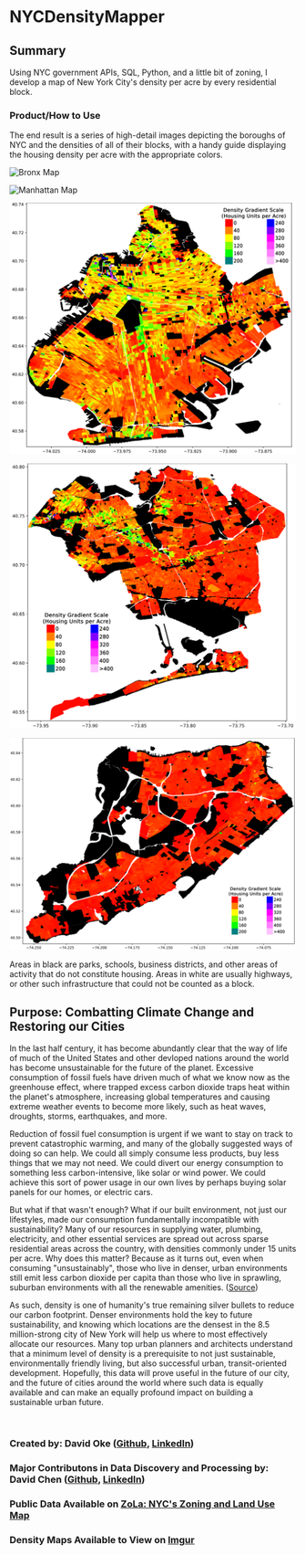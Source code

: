 # NYCDensityMapper

## Summary

Using NYC government APIs, SQL, Python, and a little bit of zoning, I develop a map of New York City's density per acre by every residential block. 

### Product/How to Use

The end result is a series of high-detail images depicting the boroughs of NYC and the densities of all of their blocks, with a handy guide displaying the housing density per acre with the appropriate colors.

![Bronx Map](https://github.com/doke05c/NYCDensityMapper/blob/main/maps/bronxmap_save.png)

![Manhattan Map](https://github.com/doke05c/NYCDensityMapper/blob/main/maps/manhattanmap_save_rotated.png)

![Brooklyn Map](https://github.com/doke05c/NYCDensityMapper/blob/main/maps/brooklynmap_save.png)

![Queens Map](https://github.com/doke05c/NYCDensityMapper/blob/main/maps/queensmap_save.png)

![Staten Island Map](https://github.com/doke05c/NYCDensityMapper/blob/main/maps/staten_island_map_save.png)

Areas in black are parks, schools, business districts, and other areas of activity that do not constitute housing. Areas in white are usually highways, or other such infrastructure that could not be counted as a block.

## Purpose: Combatting Climate Change and Restoring our Cities

In the last half century, it has become abundantly clear that the way of life of much of the United States and other devloped nations around the world has become unsustainable for the future of the planet. Excessive consumption of fossil fuels have driven much of what we know now as the greenhouse effect, where trapped excess carbon dioxide traps heat within the planet's atmosphere, increasing global temperatures and causing extreme weather events to become more likely, such as heat waves, droughts, storms, earthquakes, and more.

Reduction of fossil fuel consumption is urgent if we want to stay on track to prevent catastrophic warming, and many of the globally suggested ways of doing so can help. We could all simply consume less products, buy less things that we may not need. We could divert our energy consumption to something less carbon-intensive, like solar or wind power. We could achieve this sort of power usage in our own lives by perhaps buying solar panels for our homes, or electric cars.

But what if that wasn't enough? What if our built environment, not just our lifestyles, made our consumption fundamentally incompatible with sustainability? Many of our resources in supplying water, plumbing, electricity, and other essential services are spread out across sparse residential areas across the country, with densities commonly under 15 units per acre. Why does this matter? Because as it turns out, even when consuming "unsustainably", those who live in denser, urban environments still emit less carbon dioxide per capita than those who live in sprawling, suburban environments with all the renewable amenities. (<a href="https://news.berkeley.edu/2014/01/06/suburban-sprawl-cancels-carbon-footprint-savings-of-dense-urban-cores/">Source</a>)

As such, density is one of humanity's true remaining silver bullets to reduce our carbon footprint. Denser environments hold the key to future sustainability, and knowing which locations are the densest in the 8.5 million-strong city of New York will help us where to most effectively allocate our resources. Many top urban planners and architects understand that a minimum level of density is a prerequisite to not just sustainable, environmentally friendly living, but also successful urban, transit-oriented development. Hopefully, this data will prove useful in the future of our city, and the future of cities around the world where such data is equally available and can make an equally profound impact on building a sustainable urban future.

<br>

### Created by: David Oke (<a href="https://github.com/doke05c/">Github</a>, <a href="https://www.linkedin.com/in/david-oke-73a093107/">LinkedIn</a>) <br>
### Major Contributons in Data Discovery and Processing by: David Chen (<a href="https://github.com/TheEgghead27">Github</a>, <a href="https://www.linkedin.com/in/david-lin-chen/">LinkedIn</a>)

### Public Data Available on <a href="https://zola.planning.nyc.gov">ZoLa: NYC's Zoning and Land Use Map</a>

### Density Maps Available to View on <a href="https://imgur.com/a/TwQhqe7">Imgur</a>

